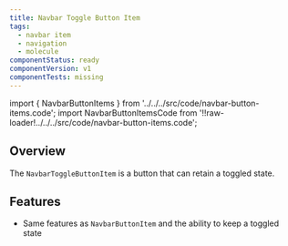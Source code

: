 ```yaml
---
title: Navbar Toggle Button Item
tags:
  - navbar item
  - navigation
  - molecule
componentStatus: ready
componentVersion: v1
componentTests: missing
---
```


<!-- CODE IMPORTS -->

<!-- prettier-ignore -->
import { NavbarButtonItems } from '../../../src/code/navbar-button-items.code';
import NavbarButtonItemsCode from '!!raw-loader!../../../src/code/navbar-button-items.code';

<!-- END CODE IMPORTS -->

<DocHeader props={props}/>

## Overview

The `NavbarToggleButtonItem` is a button that can retain a toggled state.

## Features

- Same features as `NavbarButtonItem` and the ability to keep a toggled state
